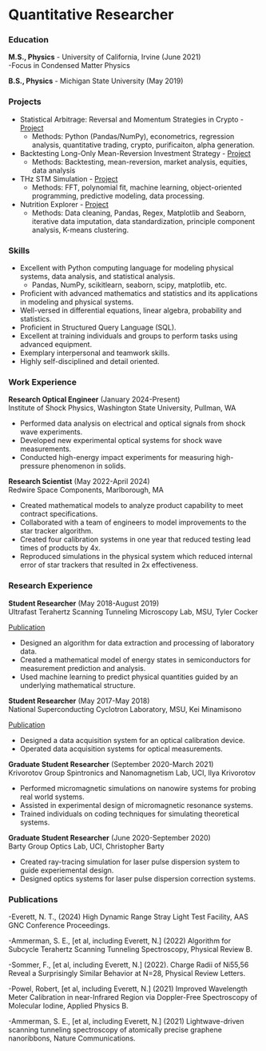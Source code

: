 # Quantitative Researcher

### Education
**M.S., Physics** - University of California, Irvine (June 2021)<br>
-Focus in Condensed Matter Physics

**B.S., Physics** - Michigan State University (May 2019) 

### Projects
- Statistical Arbitrage: Reversal and Momentum Strategies in Crypto - [Project](https://github.com/nathanteverett/portfolio/tree/main/crypto_stat_arb)
  - Methods: Python (Pandas/NumPy), econometrics, regression analysis, quantitative trading, crypto, purificaiton, alpha generation. 
- Backtesting Long-Only Mean-Reversion Investment Strategy - [Project](https://github.com/nathanteverett/portfolio/tree/main/backtesting)
  - Methods: Backtesting, mean-reversion, market analysis, equities, data analysis
- THz STM Simulation - [Project](https://github.com/nathanteverett/portfolio/tree/main/THz_sim)
  - Methods: FFT, polynomial fit, machine learning, object-oriented programming, predictive modeling, data processing.   
- Nutrition Explorer - [Project](https://github.com/nathanteverett/portfolio/tree/main/nutrition_explorer)
  - Methods: Data cleaning, Pandas, Regex, Matplotlib and Seaborn, iterative data imputation, data standardization, principle component analysis, K-means clustering.  

### Skills
- Excellent with Python computing language for modeling physical systems, data analysis, and statistical analysis.
  - Pandas, NumPy, scikitlearn, seaborn, scipy, matplotlib, etc.
- Proficient with advanced mathematics and statistics and its applications in modeling and physical systems.
- Well-versed in differential equations, linear algebra, probability and statistics.
- Proficient in Structured Query Language (SQL).
- Excellent at training individuals and groups to perform tasks using advanced equipment. 
- Exemplary interpersonal and teamwork skills.
- Highly self-disciplined and detail oriented.

### Work Experience
**Research Optical Engineer** (January 2024-Present)								           
Institute of Shock Physics, Washington State University, Pullman, WA 
- Performed data analysis on electrical and optical signals from shock wave experiments.
- Developed new experimental optical systems for shock wave measurements.
- Conducted high-energy impact experiments for measuring high-pressure phenomenon in solids.

**Research Scientist** (May 2022-April 2024)                                          				    		             
Redwire Space Components, Marlborough, MA
- Created mathematical models to analyze product capability to meet contract specifications.
- Collaborated with a team of engineers to model improvements to the star tracker algorithm. 
- Created four calibration systems in one year that reduced testing lead times of products by 4x.
- Reproduced simulations in the physical system which reduced internal error of star trackers that resulted in 2x effectiveness. 

### Research Experience

**Student Researcher** (May 2018-August 2019)   
Ultrafast Terahertz Scanning Tunneling Microscopy Lab, MSU, Tyler Cocker   

[Publication](https://link.aps.org/accepted/10.1103/PhysRevB.105.115427)

- Designed an algorithm for data extraction and processing of laboratory data.
- Created a mathematical model of energy states in semiconductors for measurement prediction and analysis.
- Used machine learning to predict physical quantities guided by an underlying mathematical structure.

**Student Researcher** (May 2017-May 2018)      
National Superconducting Cyclotron Laboratory, MSU, Kei Minamisono 

[Publication](https://par.nsf.gov/servlets/purl/10257011)   

- Designed a data acquisition system for an optical calibration device.
- Operated data acquisition systems for optical measurements.

**Graduate Student Researcher** (September 2020-March 2021)      
Krivorotov Group Spintronics and Nanomagnetism Lab, UCI, Ilya Krivorotov
- Performed micromagnetic simulations on nanowire systems for probing real world systems.
- Assisted in experimental design of micromagnetic resonance systems.
- Trained individuals on coding techniques for simulating theoretical systems.
  
**Graduate Student Researcher** (June 2020-September 2020)    
Barty Group Optics Lab, UCI, Christopher Barty 
- Created ray-tracing simulation for laser pulse dispersion system to guide experiemental design.
- Designed optics systems for laser pulse dispersion correction systems.


### Publications
-Everett, N. T., (2024) High Dynamic Range Stray Light Test Facility, AAS GNC Conference Proceedings.

-Ammerman, S. E., [et al, including Everett, N.] (2022) Algorithm for Subcycle Terahertz Scanning Tunneling Spectroscopy, Physical Review B.

-Sommer, F., [et al, including Everett, N.] (2022). Charge Radii of Ni55,56 Reveal a Surprisingly Similar Behavior at N=28, Physical Review Letters.

-Powel, Robert, [et al, including Everett, N.] (2021) Improved Wavelength Meter Calibration in near-Infrared Region via Doppler-Free Spectroscopy of Molecular Iodine,  Applied Physics B.

-Ammerman, S. E., [et al, including Everett, N.] (2021) Lightwave-driven scanning tunneling spectroscopy of atomically precise graphene nanoribbons, Nature Communications.

